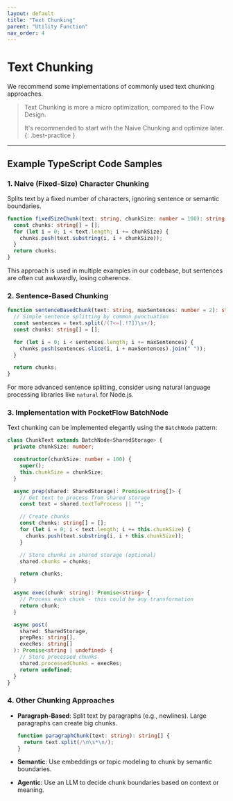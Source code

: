 ```yaml
---
layout: default
title: "Text Chunking"
parent: "Utility Function"
nav_order: 4
---
```


# Text Chunking

We recommend some implementations of commonly used text chunking approaches.

> Text Chunking is more a micro optimization, compared to the Flow Design.
>
> It's recommended to start with the Naive Chunking and optimize later.
> {: .best-practice }

---

## Example TypeScript Code Samples

### 1. Naive (Fixed-Size) Character Chunking

Splits text by a fixed number of characters, ignoring sentence or semantic boundaries.

```typescript
function fixedSizeChunk(text: string, chunkSize: number = 100): string[] {
  const chunks: string[] = [];
  for (let i = 0; i < text.length; i += chunkSize) {
    chunks.push(text.substring(i, i + chunkSize));
  }
  return chunks;
}
```

This approach is used in multiple examples in our codebase, but sentences are often cut awkwardly, losing coherence.

### 2. Sentence-Based Chunking

```typescript
function sentenceBasedChunk(text: string, maxSentences: number = 2): string[] {
  // Simple sentence splitting by common punctuation
  const sentences = text.split(/(?<=[.!?])\s+/);
  const chunks: string[] = [];

  for (let i = 0; i < sentences.length; i += maxSentences) {
    chunks.push(sentences.slice(i, i + maxSentences).join(" "));
  }

  return chunks;
}
```

For more advanced sentence splitting, consider using natural language processing libraries like `natural` for Node.js.

### 3. Implementation with PocketFlow BatchNode

Text chunking can be implemented elegantly using the `BatchNode` pattern:

```typescript
class ChunkText extends BatchNode<SharedStorage> {
  private chunkSize: number;

  constructor(chunkSize: number = 100) {
    super();
    this.chunkSize = chunkSize;
  }

  async prep(shared: SharedStorage): Promise<string[]> {
    // Get text to process from shared storage
    const text = shared.textToProcess || "";

    // Create chunks
    const chunks: string[] = [];
    for (let i = 0; i < text.length; i += this.chunkSize) {
      chunks.push(text.substring(i, i + this.chunkSize));
    }

    // Store chunks in shared storage (optional)
    shared.chunks = chunks;

    return chunks;
  }

  async exec(chunk: string): Promise<string> {
    // Process each chunk - this could be any transformation
    return chunk;
  }

  async post(
    shared: SharedStorage,
    prepRes: string[],
    execRes: string[]
  ): Promise<string | undefined> {
    // Store processed chunks
    shared.processedChunks = execRes;
    return undefined;
  }
}
```

### 4. Other Chunking Approaches

- **Paragraph-Based**: Split text by paragraphs (e.g., newlines). Large paragraphs can create big chunks.

  ```typescript
  function paragraphChunk(text: string): string[] {
    return text.split(/\n\s*\n/);
  }
  ```

- **Semantic**: Use embeddings or topic modeling to chunk by semantic boundaries.
- **Agentic**: Use an LLM to decide chunk boundaries based on context or meaning.
